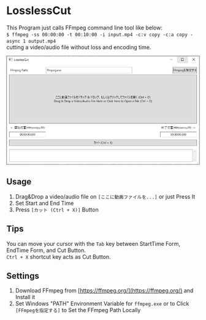 # LosslessCut
This Program just calls FFmpeg command line tool like below:  
`$ ffmpeg -ss 00:00:00 -t 00:10:00 -i input.mp4 -c:v copy -c:a copy -async 1 output.mp4`  
cutting a video/audio file without loss and encoding time.  

![](./gui.PNG)

## Usage
1. Drag&Drop a video/audio file on `[ここに動画ファイルを...]` or just Press It
2. Set Start and End Time
3. Press `[カット (Ctrl + X)]` Button

## Tips
You can move your cursor with the `Tab` key between StartTime Form, EndTime Form, and Cut Button.  
`Ctrl + X` shortcut key acts as Cut Button.

## Settings
1. Download FFmpeg from [https://ffmpeg.org/](https://ffmpeg.org/) and Install it
2. Set Windows "PATH" Environment Variable for `ffmpeg.exe` or to Click `[FFmpegを指定する]` to Set the FFmpeg Path Locally

